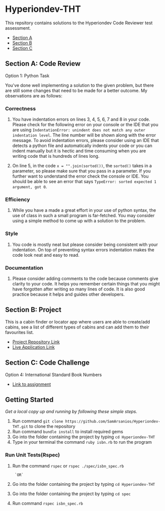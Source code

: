 # Hyperiondev-THT

This repsitory contains solutions to the Hyperiondev Code Reviewer test assessment.
- [Section A](https://github.com/SamArsanios/Hyperiondev-THT/blob/main/README.md#section-a)
- [Section B](https://github.com/SamArsanios/Hyperiondev-THT/blob/main/README.md#section-b-project)
- [Section C](https://github.com/SamArsanios/Hyperiondev-THT/blob/main/README.md#section-c-code-challenge)


## Section A: Code Review
Option 1: Python Task

You've done well implementing a solution to the given problem, but there are still some changes that need to be made for a better outcome. My observations are as follows:

### Correctness
1. You have indentation errors on lines 3, 4, 5, 6, 7 and 8 in your code. Please check for the following error on your console or the IDE that you are using `IndentationError: unindent does not match any outer indentation level`. The line number will be shown along with the error message. To avoid indentation errors, please consider using an IDE that detects a python file and automatically indents your code or you can indent manually but it is hectic and time consuming when you are writing code that is hundreds of lines long.

2. On line 5, in the code `x = "".join(sorted())`,  the `sorted()` takes in a parameter, so please make sure that you pass in a parameter. If you further want to understand the error check the console or IDE. You should be able to see an error that says `TypeError: sorted expected 1 argument, got 0`. 

### Efficiency
1. While you have a made a great effort in your use of python syntax, the use of class in such a small program is far-fetched. You may consider using a simple method to come up with a solution to the problem.


### Style
1. You code is mostly neat but please consider being consistent with your indentation. On top of preventing syntax errors indentation makes the code look neat and easy to read.

### Documentation
1. Please consider adding comments to the code because comments give clarity to your code. It helps you remember certain things that you might have forgotten after writing so many lines of code. It is also good practice because it helps and guides other developers.

## Section B: Project
This is a cabin finder or locator app where users are able to create/add cabins, see a list of different types of cabins and can add them to their favourites list.

- [Project Repository Link](https://github.com/SamArsanios/cabin-quest) 
- [Live Application Link](https://cabinquest.herokuapp.com/)

## Section C: Code Challenge
Option 4: International Standard Book Numbers

- [Link to assignment](https://edabit.com/challenge/4E9gTrRWErpTCA2FQ)

## Getting Started

_Get a local copy up and running by following these simple steps._

1. Run command `git clone https://github.com/SamArsanios/Hyperiondev-THT.git` to clone the repository
2. Run command `bundle install` to install required gems
3. Go into the folder containing the project by typing `cd Hyperiondev-THT`
4. Type in your terminal the command `ruby isbn.rb` to run the program

### Run Unit Tests(Rspec)
1. Run the command `rspec` or `rspec ./spec/isbn_spec.rb`

        `OR`
1. Go into the folder containing the project by typing `cd Hyperiondev-THT`
2. Go into the folder containing the project by typing `cd spec`
3. Run command `rspec isbn_spec.rb`
